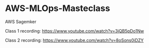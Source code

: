# AWS-MLOps-Masteclass
AWS Sagemker

Class 1 recording: https://www.youtube.com/watch?v=3jQB5pDo1Nw

Class 2 recording: https://www.youtube.com/watch?v=8oSons0iDZY
